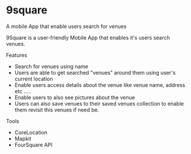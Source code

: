 # 9square
A mobile App that enable users search for venues

9Square is a user-friendly Mobile App that enables it's users search venues. 

Features 
 - Search for venues using name
 - Users are able to get searched "venues" around them using user's current location
 - Enable users access details about the venue like venue name, address etc .....
 - Enable users to also see pictures about the venue
 - Users can also save venues to their saved venues collection to enable them revisit this venues if need be.
 
Tools
- CoreLocation
- Mapkit
- FourSquare API
